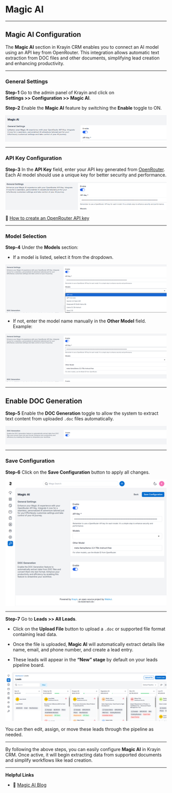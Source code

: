 # Magic AI

---

## Magic AI Configuration

The **Magic AI** section in Krayin CRM enables you to connect an AI model using an API key from OpenRouter. This integration allows automatic text extraction from DOC files and other documents, simplifying lead creation and enhancing productivity.

---

### General Settings

**Step-1** Go to the admin panel of Krayin and click on  
**Settings >> Configuration >> Magic AI**.

**Step-2** Enable the **Magic AI** feature by switching the **Enable** toggle to ON.

![Status button](../../assets/2.0/images/configure/settings/status-button.png)

---

### API Key Configuration

**Step-3** In the **API Key** field, enter your API key generated from [OpenRouter](https://openrouter.ai).  
Each AI model should use a unique key for better security and performance.

![Api key](../../assets/2.0/images/configure/settings/api-key.png)

🔗 [How to create an OpenRouter API key](https://krayincrm.com/how-to-use-magic-ai-in-krayin-crm/)

---

### Model Selection

**Step-4** Under the **Models** section:

- If a model is listed, select it from the dropdown.

![Modles](../../assets/2.0/images/configure/settings/modles.png)

- If not, enter the model name manually in the **Other Model** field.  
  Example:  

![Modles](../../assets/2.0/images/configure/settings/other-model.png)

---

## Enable DOC Generation

**Step-5** Enable the **DOC Generation** toggle to allow the system to extract text content from uploaded `.doc` files automatically.

![Doc Generation](../../assets/2.0/images/configure/settings/doc-generation.png)

---

### Save Configuration

**Step-6** Click on the **Save Configuration** button to apply all changes.

![Save button](../../assets/2.0/images/configure/settings/save-button.png)

---
**Step-7** Go to **Leads >> All Leads**.  

- Click on the **Upload File** button to upload a `.doc` or supported file format containing lead data.

- Once the file is uploaded, **Magic AI** will automatically extract details like name, email, and phone number, and create a lead entry.

- These leads will appear in the **“New” stage** by default on your leads pipeline board.

![Lead Stage](../../assets/2.0/images/configure/settings/leads-upload.png)

You can then edit, assign, or move these leads through the pipeline as needed.

---


By following the above steps, you can easily configure **Magic AI** in Krayin CRM. Once active, it will begin extracting data from supported documents and simplify workflows like lead creation.

---

**Helpful Links**  
- 📘 [Magic AI Blog](https://krayincrm.com/how-to-use-magic-ai-in-krayin-crm/)  

